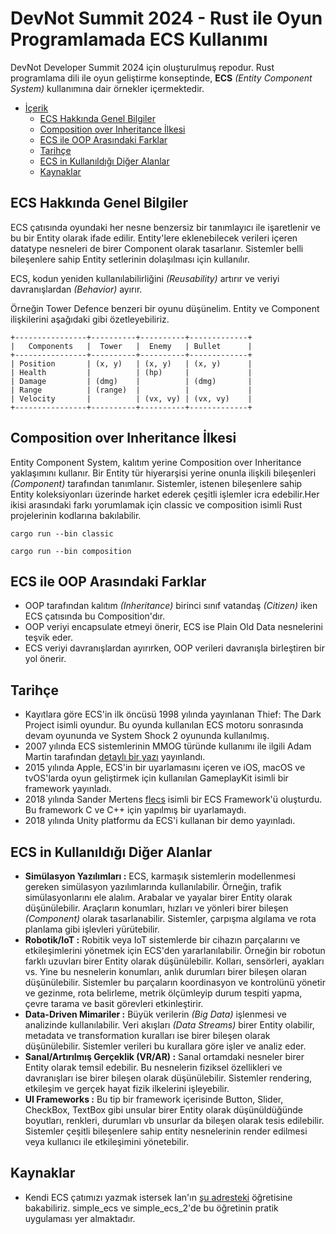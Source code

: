 # DevNot Summit 2024 - Rust ile Oyun Programlamada ECS Kullanımı

DevNot Developer Summit 2024 için oluşturulmuş repodur. Rust programlama dili ile oyun geliştirme konseptinde, **ECS** _(Entity Component System)_ kullanımına dair örnekler içermektedir.

- [İçerik](#devnot-summit-2024-rust-ile-oyun-programlamada-ecs-kullanımı)
  - [ECS Hakkında Genel Bilgiler](#ecs-hakkında-genel-bilgiler)
  - [Composition over Inheritance İlkesi](#composition-over-inheritance-ilkesi)
  - [ECS ile OOP Arasındaki Farklar](#ecs-ile-oop-arasındaki-farklar)
  - [Tarihçe](#tarihçe)
  - [ECS in Kullanıldığı Diğer Alanlar](#ecs-in-kullanıldığı-diğer-alanlar)
  - [Kaynaklar](#kaynaklar)

## ECS Hakkında Genel Bilgiler

ECS çatısında oyundaki her nesne benzersiz bir tanımlayıcı ile işaretlenir ve bu bir Entity olarak ifade edilir. Entity'lere eklenebilecek verileri içeren datatype nesneleri de birer Component olarak tasarlanır. Sistemler belli bileşenlere sahip Entity setlerinin dolaşılması için kullanılır.

ECS, kodun yeniden kullanılabilirliğini _(Reusability)_ artırır ve veriyi davranışlardan _(Behavior)_ ayırır.

Örneğin Tower Defence benzeri bir oyunu düşünelim. Entity ve Component ilişkilerini aşağıdaki gibi özetleyebiliriz.

```text
+----------------+----------+----------+-------------+
|   Components   |  Tower   |  Enemy   | Bullet      |
+----------------+----------+----------+-------------+
| Position       | (x, y)   | (x, y)   | (x, y)      |
| Health         |          | (hp)     |             |
| Damage         | (dmg)    |          | (dmg)       |
| Range          | (range)  |          |             |
| Velocity       |          | (vx, vy) | (vx, vy)    |
+----------------+----------+----------+-------------+
```

## Composition over Inheritance İlkesi

Entity Component System, kalıtım yerine Composition over Inheritance yaklaşımını kullanır. Bir Entity tür hiyerarşisi yerine onunla ilişkili bileşenleri *(Component)* tarafından tanımlanır. Sistemler, istenen bileşenlere sahip Entity koleksiyonları üzerinde harket ederek çeşitli işlemler icra edebilir.Her ikisi arasındaki farkı yorumlamak için classic ve composition isimli Rust projelerinin kodlarına bakılabilir.

```shell
cargo run --bin classic

cargo run --bin composition
```

## ECS ile OOP Arasındaki Farklar

- OOP tarafından kalıtım _(Inheritance)_ birinci sınıf vatandaş _(Citizen)_ iken ECS çatısında bu Composition'dır.
- OOP veriyi encapsulate etmeyi önerir, ECS ise Plain Old Data nesnelerini teşvik eder.
- ECS veriyi davranışlardan ayırırken, OOP verileri davranışla birleştiren bir yol önerir.

## Tarihçe

- Kayıtlara göre ECS'in ilk öncüsü 1998 yılında yayınlanan Thief: The Dark Project isimli oyundur. Bu oyunda kullanılan ECS motoru sonrasında devam oyununda ve System Shock 2 oyununda kullanılmış.
- 2007 yılında ECS sistemlerinin MMOG türünde kullanımı ile ilgili Adam Martin tarafından [detaylı bir yazı](https://t-machine.org/index.php/2007/09/03/entity-systems-are-the-future-of-mmog-development-part-1/) yayınlandı.
- 2015 yılında Apple, ECS'in bir uyarlamasını içeren ve iOS, macOS ve tvOS'larda oyun geliştirmek için kullanılan GameplayKit isimli bir framework yayınladı.
- 2018 yılında Sander Mertens [flecs](https://github.com/SanderMertens/flecs) isimli bir ECS Framework'ü oluşturdu. Bu framework C ve C++ için yapılmış bir uyarlamaydı.
- 2018 yılında Unity platformu da ECS'i kullanan bir demo yayınladı.

## ECS in Kullanıldığı Diğer Alanlar

- **Simülasyon Yazılımları :** ECS, karmaşık sistemlerin modellenmesi gereken simülasyon yazılımlarında kullanılabilir. Örneğin, trafik simülasyonlarını ele alalım. Arabalar ve yayalar birer Entity olarak düşünülebilir. Araçların konumları, hızları ve yönleri birer bileşen _(Component)_ olarak tasarlanabilir. Sistemler, çarpışma algılama ve rota planlama gibi işlevleri yürütebilir.
- **Robotik/IoT :** Robitik veya IoT sistemlerde bir cihazın parçalarını ve etkileşimlerini yönetmek için ECS'den yararlanılabilir. Örneğin bir robotun farklı uzuvları birer Entity olarak düşünülebilir. Kolları, sensörleri, ayakları vs. Yine bu nesnelerin konumları, anlık durumları birer bileşen olaran düşünülebilir. Sistemler bu parçaların koordinasyon ve kontrolünü yönetir ve gezinme, rota belirleme, metrik ölçümleyip durum tespiti yapma, çevre tarama ve basit görevleri etkinleştirir.
- **Data-Driven Mimariler :** Büyük verilerin _(Big Data)_ işlenmesi ve analizinde kullanılabilir. Veri akışları _(Data Streams)_ birer Entity olabilir, metadata ve transformation kuralları ise birer bileşen olarak düşünülebilir. Sistemler verileri bu kurallara göre işler ve analiz eder.
- **Sanal/Artırılmış Gerçeklik (VR/AR) :** Sanal ortamdaki nesneler birer Entity olarak temsil edebilir. Bu nesnelerin fiziksel özellikleri ve davranışları ise birer bileşen olarak düşünülebilir. Sistemler rendering, etkileşim ve gerçek hayat fizik ilkelerini işleyebilir.
- **UI Frameworks :** Bu tip bir framework içerisinde Button, Slider, CheckBox, TextBox gibi unsular birer Entity olarak düşünüldüğünde boyutları, renkleri, durumları vb unsurlar da bileşen olarak tesis edilebilir. Sistemler çeşitli bileşenlere sahip entity nesnelerinin render edilmesi veya kullanıcı ile etkileşimini yönetebilir.

## Kaynaklar

- Kendi ECS çatımızı yazmak istersek Ian'ın [şu adresteki](https://ianjk.com/ecs-in-rust/) öğretisine bakabiliriz. simple_ecs ve simple_ecs_2'de bu öğretinin pratik uygulaması yer almaktadır.
